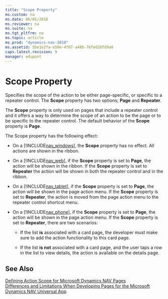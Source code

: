 ```yaml
---
title: "Scope Property"
ms.custom: na
ms.date: 06/05/2016
ms.reviewer: na
ms.suite: na
ms.tgt_pltfrm: na
ms.topic: article
ms.prod: "dynamics-nav-2018"
ms.assetid: 5be1e2fa-e50e-4f07-a48b-76fed26fd9a0
caps.latest.revision: 9
manager: edupont
---
```

# Scope Property
Specifies the scope of the action to be either page-specific, or specific to a repeater control. The **Scope** property has two options; **Page** and **Repeater**.  
  
 The **Scope** property is only used on pages that include a repeater control and it offers a way to determine the scope of an action to be the page or to be specific to the repeater control. The default behavior of the **Scope** property is **Page**.  
  
 The Scope property has the following effect:  
  
-   On a [!INCLUDE[nav_windows](includes/nav_windows_md.md)], the **Scope** property has no effect. All actions are shown in the ribbon.  
  
-   On a [!INCLUDE[nav_web](includes/nav_web_md.md)], if the **Scope** property is set to **Page**, the action will be shown in the ribbon. If the **Scope** property is set to **Repeater** the action will be shown in both the repeater control and in the ribbon.  
  
-   On a [!INCLUDE[nav_tablet](includes/nav_tablet_md.md)], if the **Scope** property is set to **Page**, the action will be shown in the page action menu. If the **Scope** property is set to **Repeater**, the action is moved from the page action menu to the repeater control shortcut menu.  
  
-   On a [!INCLUDE[nav_phone](includes/nav_phone_md.md)], if the **Scope** property is set to **Page**, the action will be shown in the page action menu. If the **Scope** property is set to **Repeater**, there are two scenarios:  
  
    -   If the list **is** associated with a card page, the developer must make sure to add the action functionality to this card page.  
  
    -   If the list **is not** associated with a card page, and the user taps a row in the list to view details, the action is available on the details page.  
  
## See Also  
 [Defining Action Scope for Microsoft Dynamics NAV Pages](Defining-Action-Scope-for-Microsoft-Dynamics-NAV-Pages.md)   
 [Differences and Limitations When Developing Pages for the Microsoft Dynamics NAV Universal App](Differences-and-Limitations-When-Developing-Pages-for-the-Microsoft-Dynamics-NAV-Universal-App.md)
